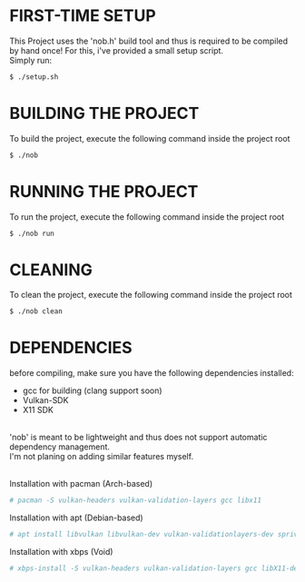 # FIRST-TIME SETUP
This Project uses the 'nob.h' build tool and thus is required to be compiled by hand once!
For this, i've provided a small setup script.<br>
Simply run:
```bash
$ ./setup.sh
```
# BUILDING THE PROJECT
To build the project, execute the following command inside the project root
```bash
$ ./nob
```
# RUNNING THE PROJECT
To run the project, execute the following command inside the project root
```bash
$ ./nob run
```
# CLEANING
To clean the project, execute the following command inside the project root
```bash
$ ./nob clean
```
# DEPENDENCIES
before compiling, make sure you have the following dependencies installed:
- gcc for building (clang support soon)
- Vulkan-SDK
- X11 SDK
<br>
'nob' is meant to be lightweight and thus does not support automatic dependency management.<br>
I'm not planing on adding similar features myself.<br>

<br>

Installation with pacman (Arch-based)
```bash
# pacman -S vulkan-headers vulkan-validation-layers gcc libx11
```
Installation with apt (Debian-based)
```bash
# apt install libvulkan libvulkan-dev vulkan-validationlayers-dev spriv-tools gcc libx11-dev
```
Installation with xbps (Void)
```bash
# xbps-install -S vulkan-headers vulkan-validation-layers gcc libX11-devel
```
